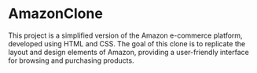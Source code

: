 # AmazonClone
This project is a simplified version of the Amazon e-commerce platform, developed using HTML and CSS. The goal of this clone is to replicate the layout and design elements of Amazon, providing a user-friendly interface for browsing and purchasing products.
